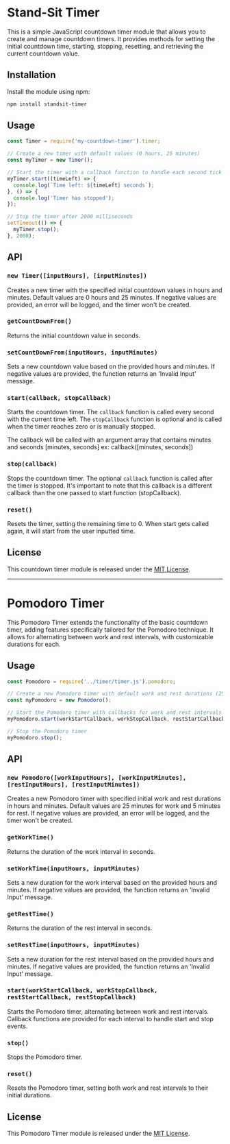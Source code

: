 # Stand-Sit Timer

This is a simple JavaScript countdown timer module that allows you to create and manage countdown timers. It provides methods for setting the initial countdown time, starting, stopping, resetting, and retrieving the current countdown value.

## Installation

Install the module using npm:

```bash
npm install standsit-timer
```

## Usage

```javascript
const Timer = require('my-countdown-timer').timer;

// Create a new timer with default values (0 hours, 25 minutes)
const myTimer = new Timer();

// Start the timer with a callback function to handle each second tick
myTimer.start((timeLeft) => {
  console.log(`Time left: ${timeLeft} seconds`);
}, () => {
  console.log('Timer has stopped');
});

// Stop the timer after 2000 milliseconds
setTimeout(() => {
  myTimer.stop();
}, 2000);
```

## API

### `new Timer([inputHours], [inputMinutes])`

Creates a new timer with the specified initial countdown values in hours and minutes. Default values are 0 hours and 25 minutes. If negative values are provided, an error will be logged, and the timer won't be created.

### `getCountDownFrom()`

Returns the initial countdown value in seconds.

### `setCountDownFrom(inputHours, inputMinutes)`

Sets a new countdown value based on the provided hours and minutes. If negative values are provided, the function returns an 'Invalid Input' message.

### `start(callback, stopCallback)`

Starts the countdown timer. The `callback` function is called every second with the current time left. The `stopCallback` function is optional and is called when the timer reaches zero or is manually stopped.

The callback will be called with an argument array that contains minutes and seconds [minutes, seconds]
ex: callback([minutes, seconds])

### `stop(callback)`

Stops the countdown timer. The optional `callback` function is called after the timer is stopped.
It's important to note that this callback is a different callback than the one passed to start function (stopCallback).

### `reset()`

Resets the timer, setting the remaining time to 0.
When start gets called again, it will start from the user inputted time.

## License

This countdown timer module is released under the [MIT License](LICENSE).

---

# Pomodoro Timer

This Pomodoro Timer extends the functionality of the basic countdown timer, adding features specifically tailored for the Pomodoro technique. It allows for alternating between work and rest intervals, with customizable durations for each.

## Usage

```javascript
const Pomodoro = require('../timer/timer.js').pomodoro;

// Create a new Pomodoro timer with default work and rest durations (25 minutes work, 5 minutes rest)
const myPomodoro = new Pomodoro();

// Start the Pomodoro timer with callbacks for work and rest intervals
myPomodoro.start(workStartCallback, workStopCallback, restStartCallback, restStopCallback);

// Stop the Pomodoro timer
myPomodoro.stop();
```

## API

### `new Pomodoro([workInputHours], [workInputMinutes], [restInputHours], [restInputMinutes])`

Creates a new Pomodoro timer with specified initial work and rest durations in hours and minutes. Default values are 25 minutes for work and 5 minutes for rest. If negative values are provided, an error will be logged, and the timer won't be created.

### `getWorkTime()`

Returns the duration of the work interval in seconds.

### `setWorkTime(inputHours, inputMinutes)`

Sets a new duration for the work interval based on the provided hours and minutes. If negative values are provided, the function returns an 'Invalid Input' message.

### `getRestTime()`

Returns the duration of the rest interval in seconds.

### `setRestTime(inputHours, inputMinutes)`

Sets a new duration for the rest interval based on the provided hours and minutes. If negative values are provided, the function returns an 'Invalid Input' message.

### `start(workStartCallback, workStopCallback, restStartCallback, restStopCallback)`

Starts the Pomodoro timer, alternating between work and rest intervals. Callback functions are provided for each interval to handle start and stop events.

### `stop()`

Stops the Pomodoro timer.

### `reset()`

Resets the Pomodoro timer, setting both work and rest intervals to their initial durations.

## License

This Pomodoro Timer module is released under the [MIT License](LICENSE).
